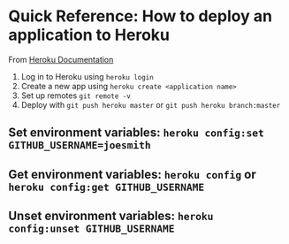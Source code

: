# Quick Reference: How to deploy an application to Heroku

From [Heroku Documentation](https://devcenter.heroku.com/articles/git)

1. Log in to Heroku using `heroku login`
2. Create a new app using `heroku create <application name>`
3. Set up remotes `git remote -v`
4. Deploy with `git push heroku master` or `git push heroku branch:master`

## Set environment variables: `heroku config:set GITHUB_USERNAME=joesmith`

## Get environment variables: `heroku config` or `heroku config:get GITHUB_USERNAME`

## Unset environment variables: `heroku config:unset GITHUB_USERNAME`